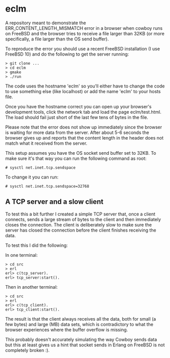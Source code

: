 # eclm

A repository meant to demonstrate the ERR_CONTENT_LENGTH_MISMATCH
error in a browser when cowboy runs on FreeBSD and the browser tries
to receive a file larger than 32KB (or more specifically, a file
larger than the OS send buffer).

To reproduce the error you should use a recent FreeBSD installation
(I use FreeBSD 10) and do the following to get the server running:

    > git clone ...
    > cd eclm
    > gmake
    > ./run
    
The code uses the hostname 'eclm' so you'll either have to change the
code to use something else (like localhost) or add the name 'eclm' to
your hosts file.

Once you have the hostname correct you can open up your browser's
development tools, click the network tab and load the page
eclm/test.html. The load should fail just short of the last few tens
of bytes in the file.

Please note that the error does not show up immediately since the
browser is waiting for more data from the server. After about 5-6
seconds the browser gives up and reports that the content length in
the header does not match what it received from the server.

This setup assumes you have the OS socket send buffer set to 32KB. To
make sure it's that way you can run the following command as root:

    # sysctl net.inet.tcp.sendspace

To change it you can run:

    # sysctl net.inet.tcp.sendspace=32768

## A TCP server and a slow client

To test this a bit further I created a simple TCP server that, once a
client connects, sends a large stream of bytes to the client and then
immediately closes the connection. The client is deliberately slow to
make sure the server has closed the connection before the client
finishes receiving the data.

To test this I did the following:

In one terminal:

    > cd src
    > erl
    erl> c(tcp_server).
    erl> tcp_server:start().

Then in another terminal:

    > cd src
    > erl
    erl> c(tcp_client).
    erl> tcp_client:start().

The result is that the client always receives all the data, both for
small (a few bytes) and large (MB) data sets, which is contradictory
to what the browser experiences where the buffer overflow is missing.

This probably doesn't accurately simulating the way Cowboy sends data
but this at least gives us a hint that socket sends in Erlang on
FreeBSD is not completely broken :).
